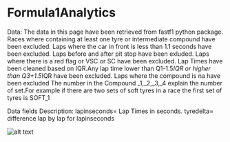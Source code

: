 # Formula1Analytics

Data:
The data in this page have been retrieved from fastf1 python package. 
Races where containing at least one tyre or intermediate compound have 
been excluded.
Laps where the car in front is less than 1.1 seconds have been 
excluded.
Laps before and after pit stop have been exluded.
Laps where there is a red flag or VSC or SC have been excluded.
Lap Times have been cleaned based on IQR.Any lap time lower than
Q1-1.5*IQR or higher than  Q3+1.5*IQR have been excluded. 
Laps where the compound is na have been excluded
The number in the Compound  _1,_2,_3,_4 explain the number of set.For 
example if there are two sets of soft  tyres in a race the first
set of tyres is SOFT_1 


Data fields Description:
lapinseconds= Lap Times in seconds. 
tyredelta= difference lap by lap for lapinseconds

![alt text](https://github.com/dimitrisnismo/Formula1_TyreAnalytics/blob/main/screenshot.png?raw=true)

